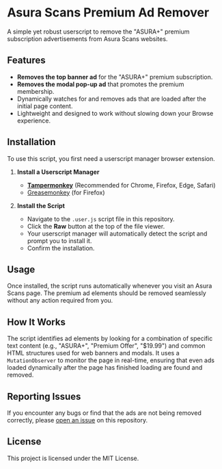 # Asura Scans Premium Ad Remover

A simple yet robust userscript to remove the "ASURA+" premium subscription advertisements from Asura Scans websites.

## Features

  - **Removes the top banner ad** for the "ASURA+" premium subscription.
  - **Removes the modal pop-up ad** that promotes the premium membership.
  - Dynamically watches for and removes ads that are loaded after the initial page content.
  - Lightweight and designed to work without slowing down your Browse experience.

## Installation

To use this script, you first need a userscript manager browser extension.

1.  **Install a Userscript Manager**

      - [**Tampermonkey**](https://www.tampermonkey.net/) (Recommended for Chrome, Firefox, Edge, Safari)
      - [Greasemonkey](https://addons.mozilla.org/en-US/firefox/addon/greasemonkey/) (for Firefox)

2.  **Install the Script**

      - Navigate to the `.user.js` script file in this repository.
      - Click the **Raw** button at the top of the file viewer.
      - Your userscript manager will automatically detect the script and prompt you to install it.
      - Confirm the installation.

## Usage

Once installed, the script runs automatically whenever you visit an Asura Scans page. The premium ad elements should be removed seamlessly without any action required from you.

## How It Works

The script identifies ad elements by looking for a combination of specific text content (e.g., "ASURA+", "Premium Offer", "$19.99") and common HTML structures used for web banners and modals. It uses a `MutationObserver` to monitor the page in real-time, ensuring that even ads loaded dynamically after the page has finished loading are found and removed.

## Reporting Issues

If you encounter any bugs or find that the ads are not being removed correctly, please [open an issue](https://www.google.com/search?q=https://github.com/your-username/your-repo-name/issues) on this repository.

## License

This project is licensed under the MIT License.